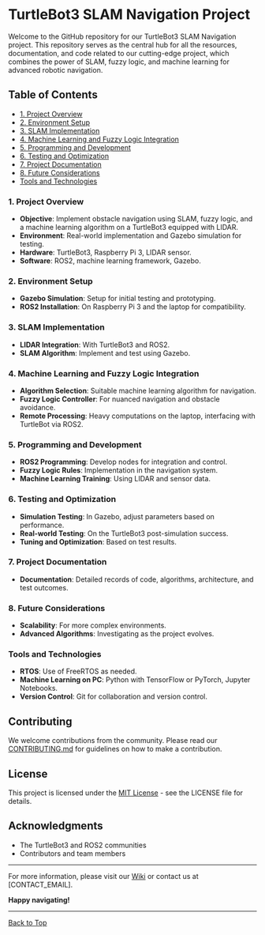 # TurtleBot3 SLAM Navigation Project

Welcome to the GitHub repository for our TurtleBot3 SLAM Navigation project. This repository serves as the central hub for all the resources, documentation, and code related to our cutting-edge project, which combines the power of SLAM, fuzzy logic, and machine learning for advanced robotic navigation.

## Table of Contents
- [1. Project Overview](#1-project-overview)
- [2. Environment Setup](#2-environment-setup)
- [3. SLAM Implementation](#3-slam-implementation)
- [4. Machine Learning and Fuzzy Logic Integration](#4-machine-learning-and-fuzzy-logic-integration)
- [5. Programming and Development](#5-programming-and-development)
- [6. Testing and Optimization](#6-testing-and-optimization)
- [7. Project Documentation](#7-project-documentation)
- [8. Future Considerations](#8-future-considerations)
- [Tools and Technologies](#tools-and-technologies)

### 1. Project Overview
- **Objective**: Implement obstacle navigation using SLAM, fuzzy logic, and a machine learning algorithm on a TurtleBot3 equipped with LIDAR.
- **Environment**: Real-world implementation and Gazebo simulation for testing.
- **Hardware**: TurtleBot3, Raspberry Pi 3, LIDAR sensor.
- **Software**: ROS2, machine learning framework, Gazebo.

### 2. Environment Setup
- **Gazebo Simulation**: Setup for initial testing and prototyping.
- **ROS2 Installation**: On Raspberry Pi 3 and the laptop for compatibility.

### 3. SLAM Implementation
- **LIDAR Integration**: With TurtleBot3 and ROS2.
- **SLAM Algorithm**: Implement and test using Gazebo.

### 4. Machine Learning and Fuzzy Logic Integration
- **Algorithm Selection**: Suitable machine learning algorithm for navigation.
- **Fuzzy Logic Controller**: For nuanced navigation and obstacle avoidance.
- **Remote Processing**: Heavy computations on the laptop, interfacing with TurtleBot via ROS2.

### 5. Programming and Development
- **ROS2 Programming**: Develop nodes for integration and control.
- **Fuzzy Logic Rules**: Implementation in the navigation system.
- **Machine Learning Training**: Using LIDAR and sensor data.

### 6. Testing and Optimization
- **Simulation Testing**: In Gazebo, adjust parameters based on performance.
- **Real-world Testing**: On the TurtleBot3 post-simulation success.
- **Tuning and Optimization**: Based on test results.

### 7. Project Documentation
- **Documentation**: Detailed records of code, algorithms, architecture, and test outcomes.

### 8. Future Considerations
- **Scalability**: For more complex environments.
- **Advanced Algorithms**: Investigating as the project evolves.

### Tools and Technologies
- **RTOS**: Use of FreeRTOS as needed.
- **Machine Learning on PC**: Python with TensorFlow or PyTorch, Jupyter Notebooks.
- **Version Control**: Git for collaboration and version control.

## Contributing
We welcome contributions from the community. Please read our [CONTRIBUTING.md](CONTRIBUTING.md) for guidelines on how to make a contribution.

## License
This project is licensed under the [MIT License](LICENSE.md) - see the LICENSE file for details.

## Acknowledgments
- The TurtleBot3 and ROS2 communities
- Contributors and team members

---

For more information, please visit our [Wiki](WIKI_LINK) or contact us at [CONTACT_EMAIL].

**Happy navigating!**

---

[Back to Top](#turtlebot3-slam-navigation-project)
